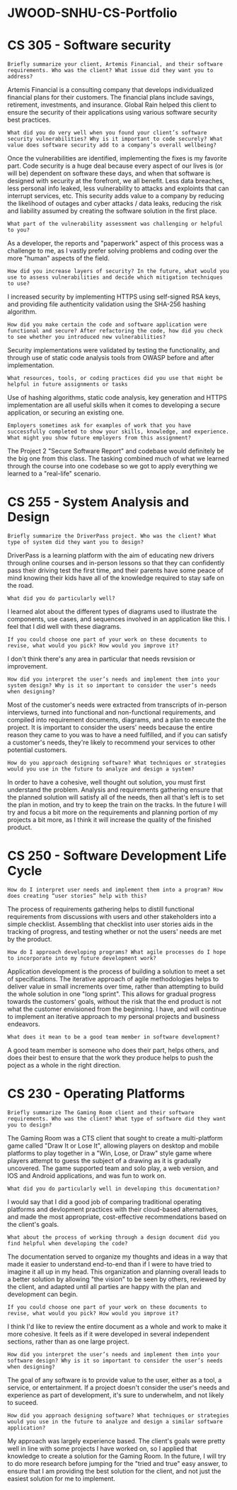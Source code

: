 # JWOOD-SNHU-CS-Portfolio

# CS 305 - Software security

`Briefly summarize your client, Artemis Financial, and their software requirements. Who was the client? What issue did they want you to address?`

Artemis Financial is a consulting company that develops individualized financial plans for their customers. The financial plans include savings, retirement, investments, and insurance.
Global Rain helped this client to ensure the security of their applications using various software security best practices.

`What did you do very well when you found your client’s software security vulnerabilities? Why is it important to code securely? What value does software security add to a company’s overall wellbeing?`

Once the vulnerabilities are identified, implementing the fixes is my favorite part. Code security is a huge deal because every aspect of our lives is (or will be) dependent on software these days, and when that software is designed with security at the forefront, we all benefit. Less data breaches, less personal info leaked, less vulnerability to attacks and exploints that can interrupt services, etc. This security adds value to a company by reducing the likelihood of outages and cyber attacks / data leaks, reducing the risk and liability assumed by creating the software solution in the first place.

`What part of the vulnerability assessment was challenging or helpful to you?`

As a developer, the reports and "paperwork" aspect of this process was a challenge to me, as I vastly prefer solving problems and coding over the more "human" aspects of the field.

`How did you increase layers of security? In the future, what would you use to assess vulnerabilities and decide which mitigation techniques to use?`

I increased security by implementing HTTPS using self-signed RSA keys, and providing file authenticity validation using the SHA-256 hashing algorithm.

`How did you make certain the code and software application were functional and secure? After refactoring the code, how did you check to see whether you introduced new vulnerabilities?`

Security implementations were validated by testing the functionality, and through use of static code analysis tools from OWASP before and after implementation.

`What resources, tools, or coding practices did you use that might be helpful in future assignments or tasks`

Use of hashing algorithms, static code analysis, key generation and HTTPS implementation are all useful skills when it comes to developing a secure application, or securing an existing one.

`Employers sometimes ask for examples of work that you have successfully completed to show your skills, knowledge, and experience. What might you show future employers from this assignment?`

The Project 2 "Secure Software Report" and codebase would definitely be the big one from this class. The tasking combined much of what we learned through the course into one codebase so we got to apply everything we learned to a "real-life" scenario.

# CS 255 - System Analysis and Design

`Briefly summarize the DriverPass project. Who was the client? What type of system did they want you to design?`

DriverPass is a learning platform with the aim of educating new drivers through online courses and in-person lessons so that they can confidently pass their driving test the first time, and their parents have some peace of mind knowing their kids have all of the knowledge required to stay safe on the road.

`What did you do particularly well?`

I learned alot about the different types of diagrams used to illustrate the components, use cases, and sequences involved in an application like this. I feel that I did well with these diagrams.

`If you could choose one part of your work on these documents to revise, what would you pick? How would you improve it?`

I don't think there's any area in particular that needs revsision or improvement.

`How did you interpret the user’s needs and implement them into your system design? Why is it so important to consider the user’s needs when designing?`

Most of the customer's needs were extracted from transcripts of in-person interviews, turned into functional and non-functional requirements, and compiled into requirement documents, diagrams, and a plan to execute the project. It is important to consider the users' needs because the entire reason they came to you was to have a need fulfilled, and if you can satisfy a customer's needs, they're likely to recommend your services to other potential customers.

`How do you approach designing software? What techniques or strategies would you use in the future to analyze and design a system?`

In order to have a cohesive, well thought out solution, you must first understand the problem. Analysis and requirements gathering ensure that the planned solution will satisfy all of the needs, then all that's left is to set the plan in motion, and try to keep the train on the tracks. In the future I will try and focus a bit more on the requirements and planning portion of my projects a bit more, as I think it will increase the quality of the finished product.

# CS 250 - Software Development Life Cycle

`How do I interpret user needs and implement them into a program? How does creating “user stories” help with this?`

The process of requirements gathering helps to distill functional requirements from discussions with users and other stakeholders into a simple checklist. Assembling that checklist into user stories aids in the tracking of progress, and testing whether or not the users' needs are met by the product.

`How do I approach developing programs? What agile processes do I hope to incorporate into my future development work?`

Application development is the process of building a solution to meet a set of specifications. The iterative approach of agile methodologies helps to deliver value in small increments over time, rather than attempting to build the whole solution in one "long sprint". This allows for gradual progress towards the customers' goals, without the risk that the end product is not what the customer envisioned from the beginning. I have, and will continue to implement an iterative approach to my personal projects and business endeavors.

`What does it mean to be a good team member in software development?`

A good team member is someone who does their part, helps others, and does their best to ensure that the work they produce helps to push the poject as a whole in the right direction.

# CS 230 - Operating Platforms

`Briefly summarize The Gaming Room client and their software requirements. Who was the client? What type of software did they want you to design?`

The Gaming Room was a CTS client that sought to create a multi-platform game called "Draw It or Lose It", allowing players on desktop and mobile platforms to play together in a "Win, Lose, or Draw" style game where players attempt to guess the subject of a drawing as it is gradually uncovered. The game supported team and solo play, a web version, and IOS and Android applications, and was fun to work on.

`What did you do particularly well in developing this documentation?`

I would say that I did a good job of comparing traditional operating platforms and devlopment practices with their cloud-based alternatives, and made the most appropriate, cost-effective recommendations based on the client's goals.

`What about the process of working through a design document did you find helpful when developing the code?`

The documentation served to organize my thoughts and ideas in a way that made it easier to understand end-to-end than if I were to have tried to imagine it all up in my head. This organization and planning overall leads to a better solution by allowing "the vision" to be seen by others, reviewed by the client, and adapted until all parties are happy with the plan and development can begin.

`If you could choose one part of your work on these documents to revise, what would you pick? How would you improve it?`

I think I'd like to review the entire document as a whole and work to make it more cohesive. It feels as if it were developed in several independent sections, rather than as one large project.

`How did you interpret the user’s needs and implement them into your software design? Why is it so important to consider the user’s needs when designing?`

The goal of any software is to provide value to the user, either as a tool, a service, or entertainment. If a project doesn't consider the user's needs and experience as part of development, it's sure to underwhelm, and not likely to suceed.

`How did you approach designing software? What techniques or strategies would you use in the future to analyze and design a similar software application?`

My approach was largely experience based. The client's goals were pretty well in line with some projects I have worked on, so I applied that knowledge to create a solution for the Gaming Room. In the future, I will try to do more research before jumping for the "tried and true" easy answer, to ensure that I am providing the best solution for the client, and not just the easiest solution for me to implement.
